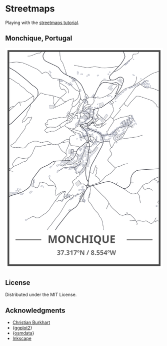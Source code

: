 # Streetmaps

Playing with the [streetmaps tutorial](https://ggplot2tutor.com/streetmaps/streetmaps/).

## Monchique, Portugal

![monchique](monchique.svg "Streetmap of Monchique")

## License

Distributed under the MIT License.

## Acknowledgments

- [Christian Burkhart](https://github.com/ch-bu)
- {[ggplot2](https://github.com/tidyverse/ggplot2)}
- {[osmdata](https://github.com/ropensci/osmdata)}
- [Inkscape](https://inkscape.org)
